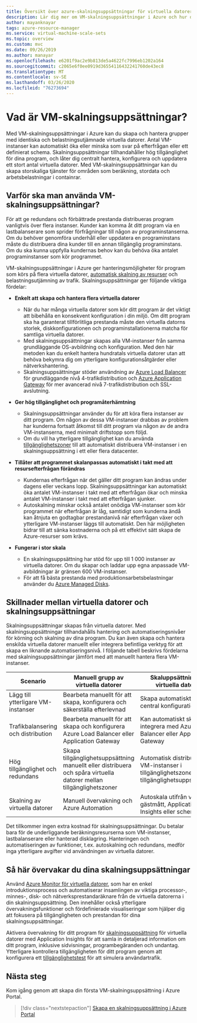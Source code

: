 ```yaml
---
title: Översikt över azure-skalningsuppsättningar för virtuella datorer
description: Lär dig mer om VM-skalningsuppsättningar i Azure och hur du skalar dina program automatiskt
author: mayanknayar
tags: azure-resource-manager
ms.service: virtual-machine-scale-sets
ms.topic: overview
ms.custom: mvc
ms.date: 09/26/2019
ms.author: manayar
ms.openlocfilehash: e6201f9ac2e9b813de5a4622fc7996eb1202a164
ms.sourcegitcommit: c2065e6f0ee0919d36554116432241760de43ec8
ms.translationtype: MT
ms.contentlocale: sv-SE
ms.lasthandoff: 03/26/2020
ms.locfileid: "76273694"
---
```

# <a name="what-are-virtual-machine-scale-sets"></a>Vad är VM-skalningsuppsättningar?
Med VM-skalningsuppsättningar i Azure kan du skapa och hantera grupper med identiska och belastningsutjämnade virtuella datorer. Antal VM-instanser kan automatiskt öka eller minska som svar på efterfrågan eller ett definierat schema. Skalningsuppsättningar tillhandahåller hög tillgänglighet för dina program, och låter dig centralt hantera, konfigurera och uppdatera ett stort antal virtuella datorer. Med VM-skalningsuppsättningar kan du skapa storskaliga tjänster för områden som beräkning, stordata och arbetsbelastningar i containrar.


## <a name="why-use-virtual-machine-scale-sets"></a>Varför ska man använda VM-skalningsuppsättningar?
För att ge redundans och förbättrade prestanda distribueras program vanligtvis över flera instanser. Kunder kan komma åt ditt program via en lastbalanserare som sprider förfrågningar till någon av programinstanserna. Om du behöver genomföra underhåll eller uppdatera en programinstans måste du distribuera dina kunder till en annan tillgänglig programinstans. Om du ska kunna uppfylla kundernas behov kan du behöva öka antalet programinstanser som kör programmet.

VM-skalningsuppsättningar i Azure ger hanteringsmöjligheter för program som körs på flera virtuella datorer, [automatisk skalning av resurser](virtual-machine-scale-sets-autoscale-overview.md) och belastningsutjämning av trafik. Skalningsuppsättningar ger följande viktiga fördelar:

- **Enkelt att skapa och hantera flera virtuella datorer**
    - När du har många virtuella datorer som kör ditt program är det viktigt att bibehålla en konsekvent konfiguration i din miljö. Om ditt program ska ha garanterat tillförlitliga prestanda måste den virtuella datorns storlek, diskkonfigurationen och programinstallationerna matcha för samtliga virtuella datorer.
    - Med skalningsuppsättningar skapas alla VM-instanser från samma grundläggande OS-avbildning och konfiguration. Med den här metoden kan du enkelt hantera hundratals virtuella datorer utan att behöva bekymra dig om ytterligare konfigurationsåtgärder eller nätverkshantering.
    - Skalningsuppsättningar stöder användning av [Azure Load Balancer](../load-balancer/load-balancer-overview.md) för grundläggande nivå 4-trafikdistribution och [Azure Application Gateway](../application-gateway/application-gateway-introduction.md) för mer avancerad nivå 7-trafikdistribution och SSL-avslutning.

- **Ger hög tillgänglighet och programåterhämtning**
    - Skalningsuppsättningar använder du för att köra flera instanser av ditt program. Om någon av dessa VM-instanser drabbas av problem har kunderna fortsatt åtkomst till ditt program via någon av de andra VM-instanserna, med minimalt driftstopp som följd.
    - Om du vill ha ytterligare tillgänglighet kan du använda [tillgänglighetszoner](../availability-zones/az-overview.md) till att automatiskt distribuera VM-instanser i en skalningsuppsättning i ett eller flera datacenter.

- **Tillåter att programmet skalanpassas automatiskt i takt med att resursefterfrågan förändras**
    - Kundernas efterfrågan när det gäller ditt program kan ändras under dagens eller veckans lopp. Skalningsuppsättningar kan automatiskt öka antalet VM-instanser i takt med att efterfrågan ökar och minska antalet VM-instanser i takt med att efterfrågan sjunker.
    - Autoskalning minskar också antalet onödiga VM-instanser som kör programmet när efterfrågan är låg, samtidigt som kunderna ändå kan åtnjuta en godtagbar prestandanivå när efterfrågan växer och ytterligare VM-instanser läggs till automatiskt. Den här möjligheten bidrar till att sänka kostnaderna och på ett effektivt sätt skapa de Azure-resurser som krävs.

- **Fungerar i stor skala**
    - En skalningsuppsättning har stöd för upp till 1 000 instanser av virtuella datorer. Om du skapar och laddar upp egna anpassade VM-avbildningar är gränsen 600 VM-instanser.
    - För att få bästa prestanda med produktionsarbetsbelastningar använder du [Azure Managed Disks](../virtual-machines/windows/managed-disks-overview.md).


## <a name="differences-between-virtual-machines-and-scale-sets"></a>Skillnader mellan virtuella datorer och skalningsuppsättningar
Skalningsuppsättningar skapas från virtuella datorer. Med skalningsuppsättningar tillhandahålls hantering och automatiseringsnivåer för körning och skalning av dina program. Du kan även skapa och hantera enskilda virtuella datorer manuellt eller integrera befintliga verktyg för att skapa en liknande automatiseringsnivå. I följande tabell beskrivs fördelarna med skalningsuppsättningar jämfört med att manuellt hantera flera VM-instanser.

| Scenario                           | Manuell grupp av virtuella datorer                                                                    | Skaluppsättning för virtuella datorer |
|------------------------------------|----------------------------------------------------------------------------------------|---------------------------|
| Lägg till ytterligare VM-instanser        | Bearbeta manuellt för att skapa, konfigurera och säkerställa efterlevnad                             | Skapa automatiskt från central konfiguration |
| Trafikbalansering och distribution | Bearbeta manuellt för att skapa och konfigurera Azure Load Balancer eller Application Gateway      | Kan automatiskt skapa och integrera med Azure Load Balancer eller Application Gateway |
| Hög tillgänglighet och redundans   | Skapa tillgänglighetsuppsättning manuellt eller distribuera och spåra virtuella datorer mellan tillgänglighetszoner | Automatisk distribution av VM-instanser i tillgänglighetszoner eller tillgänglighetsuppsättningar |
| Skalning av virtuella datorer                     | Manuell övervakning och Azure Automation                                                 | Autoskala utifrån värdmått, gästmått, Application Insights eller schema |

Det tillkommer ingen extra kostnad för skalningsuppsättningar. Du betalar bara för de underliggande beräkningsresurserna som VM-instanser, lastbalanserare eller hanterad disklagring. Hanteringen och automatiseringen av funktioner, t.ex. autoskalning och redundans, medför inga ytterligare avgifter vid användningen av virtuella datorer.

## <a name="how-to-monitor-your-scale-sets"></a>Så här övervakar du dina skalningsuppsättningar

Använd [Azure Monitor för virtuella datorer](../azure-monitor/insights/vminsights-overview.md), som har en enkel introduktionsprocess och automatiserar insamlingen av viktiga processor-, minnes-, disk- och nätverksprestandaräknare från de virtuella datorerna i din skalningsuppsättning. Den innehåller också ytterligare övervakningsfunktioner och fördefinierade visualiseringar som hjälper dig att fokusera på tillgängligheten och prestandan för dina skalningsuppsättningar.

Aktivera övervakning för ditt program för [skalningsuppsättning](../azure-monitor/app/azure-vm-vmss-apps.md) för virtuella datorer med Application Insights för att samla in detaljerad information om ditt program, inklusive sidvisningar, programbegäranden och undantag. Ytterligare kontrollera tillgängligheten för ditt program genom att konfigurera ett [tillgänglighetstest](../azure-monitor/app/monitor-web-app-availability.md) för att simulera användartrafik.

## <a name="next-steps"></a>Nästa steg
Kom igång genom att skapa din första VM-skalningsuppsättning i Azure Portal.

> [!div class="nextstepaction"]
> [Skapa en skalningsuppsättning i Azure Portal](quick-create-portal.md)
